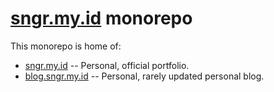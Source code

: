 # [sngr.my.id](http://sngr.my.id) monorepo

This monorepo is home of:

- [sngr.my.id](http://sngr.my.id) -- Personal, official portfolio.
- [blog.sngr.my.id](http://blog.sngr.my.id) -- Personal, rarely updated personal blog.
